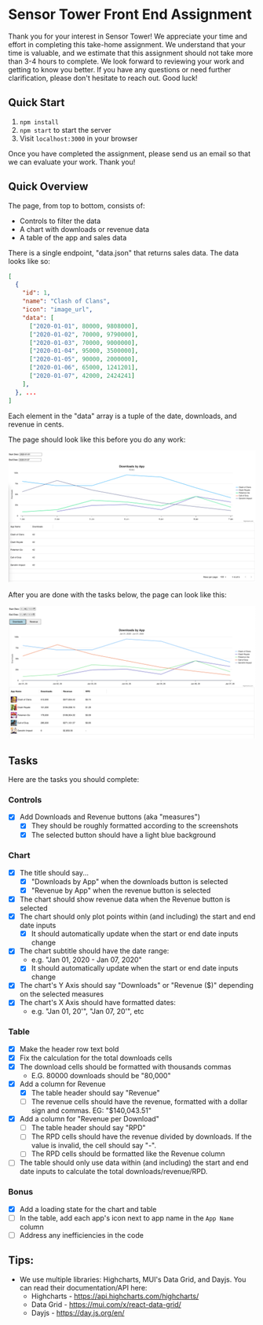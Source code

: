 # Sensor Tower Front End Assignment

Thank you for your interest in Sensor Tower! We appreciate your time and effort in completing this take-home assignment. We understand that your time is valuable, and we estimate that this assignment should not take more than 3-4 hours to complete. We look forward to reviewing your work and getting to know you better. If you have any questions or need further clarification, please don't hesitate to reach out. Good luck!

## Quick Start

1. `npm install`
2. `npm start` to start the server
3. Visit `localhost:3000` in your browser

Once you have completed the assignment, please send us an email so that we can evaluate your work. Thank you!

## Quick Overview

The page, from top to bottom, consists of:

- Controls to filter the data
- A chart with downloads or revenue data
- A table of the app and sales data

There is a single endpoint, "data.json" that returns sales data. The data looks like so:

```json
[
  {
    "id": 1,
    "name": "Clash of Clans",
    "icon": "image_url",
    "data": [
      ["2020-01-01", 80000, 9808000],
      ["2020-01-02", 70000, 9790000],
      ["2020-01-03", 70000, 9000000],
      ["2020-01-04", 95000, 3500000],
      ["2020-01-05", 90000, 2000000],
      ["2020-01-06", 65000, 1241201],
      ["2020-01-07", 42000, 2424241]
    ],
  }, ...
]
```

Each element in the "data" array is a tuple of the date, downloads, and revenue in cents.

The page should look like this before you do any work:

![image info](./test-start.png)

After you are done with the tasks below, the page can look like this:

![image info](./test-end.png)

## Tasks

Here are the tasks you should complete:

### Controls

- [x] Add Downloads and Revenue buttons (aka "measures")
  - [x] They should be roughly formatted according to the screenshots
  - [x] The selected button should have a light blue background

### Chart

- [x] The title should say...
  - [x] "Downloads by App" when the downloads button is selected
  - [x] "Revenue by App" when the revenue button is selected
- [x] The chart should show revenue data when the Revenue button is selected
- [x] The chart should only plot points within (and including) the start and end date inputs
  - [x] It should automatically update when the start or end date inputs change
- [x] The chart subtitle should have the date range:
  - e.g. "Jan 01, 2020 - Jan 07, 2020"
  - [x] It should automatically update when the start or end date inputs change
- [x] The chart's Y Axis should say "Downloads" or "Revenue ($)" depending on the selected measures
- [x] The chart's X Axis should have formatted dates:
  - e.g. "Jan 01, 20'", "Jan 07, 20'", etc

### Table

- [x] Make the header row text bold
- [x] Fix the calculation for the total downloads cells
- [x] The download cells should be formatted with thousands commas
  - E.G. 80000 downloads should be "80,000"
- [x] Add a column for Revenue
  - [x] The table header should say "Revenue"
  - [ ] The revenue cells should have the revenue, formatted with a dollar sign and commas. EG: "$140,043.51"
- [x] Add a column for "Revenue per Download"
  - [ ] The table header should say "RPD"
  - [ ] The RPD cells should have the revenue divided by downloads. If the value is invalid, the cell should say "-".
  - [ ] The RPD cells should be formatted like the Revenue column
- [ ] The table should only use data within (and including) the start and end date inputs to calculate the total downloads/revenue/RPD.

### Bonus

- [x] Add a loading state for the chart and table
- [ ] In the table, add each app's icon next to app name in the `App Name` column
- [ ] Address any inefficiencies in the code

## Tips:

- We use multiple libraries: Highcharts, MUI's Data Grid, and Dayjs. You can read their documentation/API here:
  - Highcharts - https://api.highcharts.com/highcharts/
  - Data Grid - https://mui.com/x/react-data-grid/
  - Dayjs - https://day.js.org/en/
